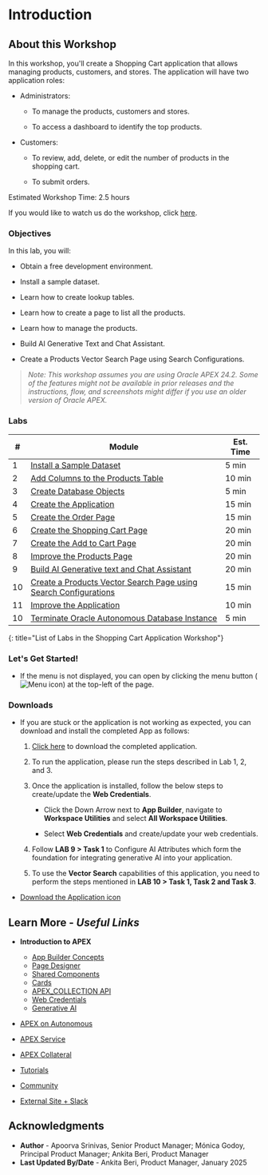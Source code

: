 # Introduction

## About this Workshop

[](youtube:6pKNt_FXP7g)

In this workshop, you'll create a Shopping Cart application that allows managing products, customers, and  stores. The application will have two application roles:

- Administrators:

    - To manage the products, customers and stores.

    - To access a dashboard to identify the top products.

- Customers:

    - To review, add, delete, or edit the number of products in the shopping cart.

    - To submit orders.

Estimated Workshop Time: 2.5 hours

<if type="odbw">If you would like to watch us do the workshop, click [here](https://youtu.be/ioduhe7gHvc).</if>

### Objectives

In this lab, you will:

- Obtain a free development environment.

- Install a sample dataset.

- Learn how to create lookup tables.

- Learn how to create a page to list all the products.

- Learn how to manage the products.

- Build AI Generative Text and Chat Assistant.

- Create a Products Vector Search Page using Search Configurations.

>*Note: This workshop assumes you are using Oracle APEX 24.2. Some of the features might not be available in prior releases and the instructions, flow, and screenshots might differ if you use an older version of Oracle APEX.*

### Labs

| # | Module | Est. Time |
| --- | --- | --- |
| 1 | [Install a Sample Dataset](?lab=1-installing-sample-tables) | 5 min |
| 2 | [Add Columns to the Products Table](?lab=2-adding-columns) | 10 min |
| 3 | [Create Database Objects](?lab=3-creating-db-objects) | 5 min |
| 4 | [Create the Application](?lab=4-create-app) | 15 min |
| 5 | [Create the Order Page](?lab=5-creating-orders-page) | 15 min |
| 6 | [Create the Shopping Cart Page](?lab=6-creating-shopping-cart) | 20 min |
| 7 | [Create the Add to Cart Page](?lab=7-creating-add-to-cart-page) | 20 min |
| 8 | [Improve the Products Page](?lab=8-improving-products) | 20 min |
| 9 | [Build AI Generative text and Chat Assistant](?lab=9-chat-assistant) | 20 min |
| 10 | [Create a Products Vector Search Page using Search Configurations](?lab=10-vector-search-configurationst) | 15 min |
| 11 | [Improve the Application](?lab=9-improving-app) | 10 min |<if type="odbw">
| 10 | [Terminate Oracle Autonomous Database Instance](?lab=terminate-adb) | 5 min |</if>
{: title="List of Labs in the Shopping Cart Application Workshop"}

### **Let's Get Started!**

- If the menu is not displayed, you can open by clicking the menu button (![Menu icon](./images/menu-button.png)) at the top-left of the page.

### Downloads

- If you are stuck or the application is not working as expected, you can download and install the completed App as follows:

    1. [Click here](https://c4u04.objectstorage.us-ashburn-1.oci.customer-oci.com/p/EcTjWk2IuZPZeNnD_fYMcgUhdNDIDA6rt9gaFj_WZMiL7VvxPBNMY60837hu5hga/n/c4u04/b/livelabsfiles/o/labfiles%2Foic-library_acme-shop.sql) to download the completed application.

    2. To run the application, please run the steps described in Lab 1, 2, and 3.

    3. Once the application is installed, follow the below steps to create/update the **Web Credentials**.

        - Click the Down Arrow next to **App Builder**, navigate to **Workspace Utilities** and select **All Workspace Utilities**.

        - Select **Web Credentials** and create/update your web credentials.

    4. Follow **LAB 9 > Task 1** to Configure AI Attributes which form the foundation for integrating generative AI into your application.

    5. To use the **Vector Search** capabilities of this application, you need to perform the steps mentioned in **LAB 10 > Task 1, Task 2  and Task 3**.

- [Download the Application icon](./images/shopping-cart-01.png)

## Learn More - *Useful Links*

- **Introduction to APEX**
    - [App Builder Concepts](https://docs.oracle.com/en/database/oracle/apex/24.2/htmdb/application-builder-concepts.html#GUID-6D22E307-6D48-49BC-9FDC-A7D8B037E46A)
    - [Page Designer](https://docs.oracle.com/en/database/oracle/apex/24.2/htmdb/about-page-designer.html#GUID-F4A825A2-6BD5-4A11-8D68-B24B2B6ED18B)
    - [Shared Components](https://docs.oracle.com/en/database/oracle/apex/24.2/htmdb/shared-components-page.html#GUID-2CDE44A1-E219-44BC-B983-B6780266F315)
    - [Cards](https://docs.oracle.com/en/database/oracle/apex/24.2/htmdb/managing-cards.html#GUID-4B524AC4-9507-45EB-B4EA-A4D33F469B2D)
    - [APEX_COLLECTION API](https://docs.oracle.com/en/database/oracle/apex/24.2/aeapi/APEX_COLLECTION.html#GUID-859B488C-2628-44D7-969F-50872C685B76)
    - [Web Credentials](https://docs.oracle.com/en/database/oracle/apex/24.2/htmdb/creating-web-credentials.html)
    - [Generative AI](https://docs.oracle.com/en/database/oracle/apex/24.2/htmdb/managing-generative-ai-in-apex.html#HTMDB-GUID-FDA021EF-D1A4-42AB-886F-617BE89B2557)

- [APEX on Autonomous](https://apex.oracle.com/autonomous)
- [APEX Service](https://apex.oracle.com/en/platform/apex-service/)
- [APEX Collateral](https://apex.oracle.com)
- [Tutorials](https://apex.oracle.com/en/learn/tutorials)
- [Community](https://apex.oracle.com/community)
- [External Site + Slack](http://apex.world)

## Acknowledgments

- **Author** - Apoorva Srinivas, Senior Product Manager; Mónica Godoy, Principal Product Manager; Ankita Beri, Product Manager
- **Last Updated By/Date** - Ankita Beri, Product Manager, January 2025
